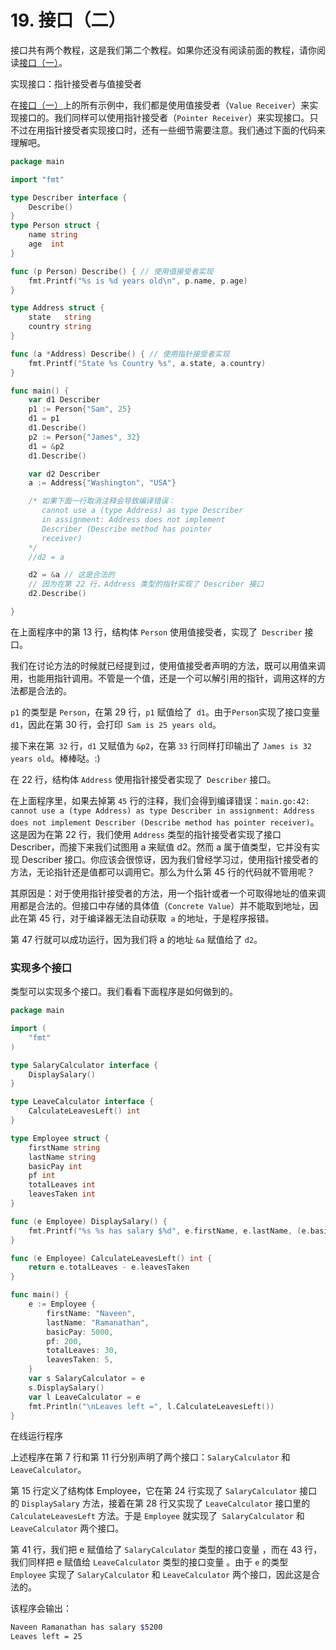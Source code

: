 # 19. 接口（二） 
接口共有两个教程，这是我们第二个教程。如果你还没有阅读前面的教程，请你阅读[接口（一）](../chap18/chap18.md)。



实现接口：指针接受者与值接受者

在[接口（一）](../chap18/chap18.md)上的所有示例中，我们都是使用值接受者（`Value Receiver`）来实现接口的。我们同样可以使用指针接受者（`Pointer Receiver`）来实现接口。只不过在用指针接受者实现接口时，还有一些细节需要注意。我们通过下面的代码来理解吧。 
```go 
package main

import "fmt"

type Describer interface {  
    Describe()
}
type Person struct {  
    name string
    age  int
}

func (p Person) Describe() { // 使用值接受者实现  
    fmt.Printf("%s is %d years old\n", p.name, p.age)
}

type Address struct {
    state   string
    country string
}

func (a *Address) Describe() { // 使用指针接受者实现
    fmt.Printf("State %s Country %s", a.state, a.country)
}

func main() {  
    var d1 Describer
    p1 := Person{"Sam", 25}
    d1 = p1
    d1.Describe()
    p2 := Person{"James", 32}
    d1 = &p2
    d1.Describe()

    var d2 Describer
    a := Address{"Washington", "USA"}

    /* 如果下面一行取消注释会导致编译错误：
       cannot use a (type Address) as type Describer
       in assignment: Address does not implement
       Describer (Describe method has pointer
       receiver)
    */
    //d2 = a

    d2 = &a // 这是合法的
    // 因为在第 22 行，Address 类型的指针实现了 Describer 接口
    d2.Describe()

}
```

在上面程序中的第 13 行，结构体 `Person` 使用值接受者，实现了` Describer` 接口。

我们在讨论方法的时候就已经提到过，使用值接受者声明的方法，既可以用值来调用，也能用指针调用。不管是一个值，还是一个可以解引用的指针，调用这样的方法都是合法的。

`p1` 的类型是 `Person`，在第 29 行，`p1` 赋值给了` d1`。由于` Person `实现了接口变量 `d1`，因此在第 30 行，会打印` Sam is 25 years old`。

接下来在第` 32` 行，`d1` 又赋值为 `&p2`，在第 `33` 行同样打印输出了 `James is 32 years old`。棒棒哒。:)

在 22 行，结构体 `Address` 使用指针接受者实现了` Describer` 接口。

在上面程序里，如果去掉第 `45` 行的注释，我们会得到编译错误：`main.go:42: cannot use a (type Address) as type Describer in assignment: Address does not implement Describer (Describe method has pointer receiver)`。这是因为在第 22 行，我们使用 `Address` 类型的指针接受者实现了接口 Describer，而接下来我们试图用 a 来赋值 d2。然而 a 属于值类型，它并没有实现 Describer 接口。你应该会很惊讶，因为我们曾经学习过，使用指针接受者的方法，无论指针还是值都可以调用它。那么为什么第 45 行的代码就不管用呢？

其原因是：对于使用指针接受者的方法，用一个指针或者一个可取得地址的值来调用都是合法的。但接口中存储的具体值（`Concrete Value`）并不能取到地址，因此在第 45 行，对于编译器无法自动获取` a` 的地址，于是程序报错。

第 47 行就可以成功运行，因为我们将 a 的地址 `&a` 赋值给了 `d2`。 


### 实现多个接口

类型可以实现多个接口。我们看看下面程序是如何做到的。
```go
package main

import (  
    "fmt"
)

type SalaryCalculator interface {  
    DisplaySalary()
}

type LeaveCalculator interface {  
    CalculateLeavesLeft() int
}

type Employee struct {  
    firstName string
    lastName string
    basicPay int
    pf int
    totalLeaves int
    leavesTaken int
}

func (e Employee) DisplaySalary() {  
    fmt.Printf("%s %s has salary $%d", e.firstName, e.lastName, (e.basicPay + e.pf))
}

func (e Employee) CalculateLeavesLeft() int {  
    return e.totalLeaves - e.leavesTaken
}

func main() {  
    e := Employee {
        firstName: "Naveen",
        lastName: "Ramanathan",
        basicPay: 5000,
        pf: 200,
        totalLeaves: 30,
        leavesTaken: 5,
    }
    var s SalaryCalculator = e
    s.DisplaySalary()
    var l LeaveCalculator = e
    fmt.Println("\nLeaves left =", l.CalculateLeavesLeft())
}
```
在线运行程序

上述程序在第 7 行和第 11 行分别声明了两个接口：`SalaryCalculator` 和 `LeaveCalculator`。

第 15 行定义了结构体 Employee，它在第 24 行实现了 `SalaryCalculator` 接口的 `DisplaySalary` 方法，接着在第 28 行又实现了 `LeaveCalculator` 接口里的 `CalculateLeavesLeft` 方法。于是 `Employee` 就实现了` SalaryCalculator` 和 `LeaveCalculator` 两个接口。

第 41 行，我们把 e 赋值给了 `SalaryCalculator` 类型的接口变量 ，而在 43 行，我们同样把 e 赋值给 `LeaveCalculator` 类型的接口变量 。由于 `e` 的类型 `Employee` 实现了 `SalaryCalculator` 和 `LeaveCalculator` 两个接口，因此这是合法的。

该程序会输出：
```sh
Naveen Ramanathan has salary $5200  
Leaves left = 25
```